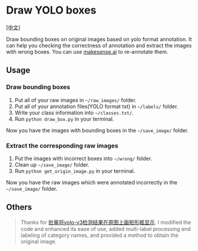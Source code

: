 # Draw YOLO boxes
[\[中文\]](https://github.com/waittim/draw_yolo_box/blob/main/README_cn.md)

Draw bounding boxes on original images based on yolo format annotation. It can help you checking the correctness of annotation and extract the images with wrong boxes. You can use [makesense.ai](https://www.makesense.ai/) to re-annotate them.

## Usage

### Draw bounding boxes
1. Put all of your raw images in `~/raw_images/` folder.
2. Put all of your annotation files(YOLO format txt) in `~/labels/` folder.
3. Write your class information into `~/classes.txt/`.
4. Run `python draw_box.py` in your terminal.

Now you have the images with bounding boxes in the `~/save_image/` folder.

### Extract the corresponding raw images 
1. Put the images with incorrect boxes into `~/wrong/` folder.
2. Clean up `~/save_image/` folder.
3. Run `python get_origin_image.py` in your terminal.
 
Now you have the raw images which were annotated incorrectly in the `~/save_image/` folder.

## Others

> Thanks for [批量将yolo-v3检测结果在原图上画矩形框显示](https://blog.csdn.net/qq_32761549/article/details/90210036). I modified the code and enhanced its ease of use, added multi-label processing and labeling of category names, and provided a method to obtain the original image.
